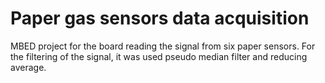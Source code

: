 # Paper gas sensors data acquisition
MBED project for the board reading the signal from six paper sensors.
For the filtering of the signal, it was used pseudo median filter and reducing average.
